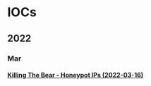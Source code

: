 # IOCs

## 2022

### Mar

#### [Killing The Bear - Honeypot IPs (2022-03-16)](https://otx.alienvault.com/pulse/626b2d320644832810ba8131)
